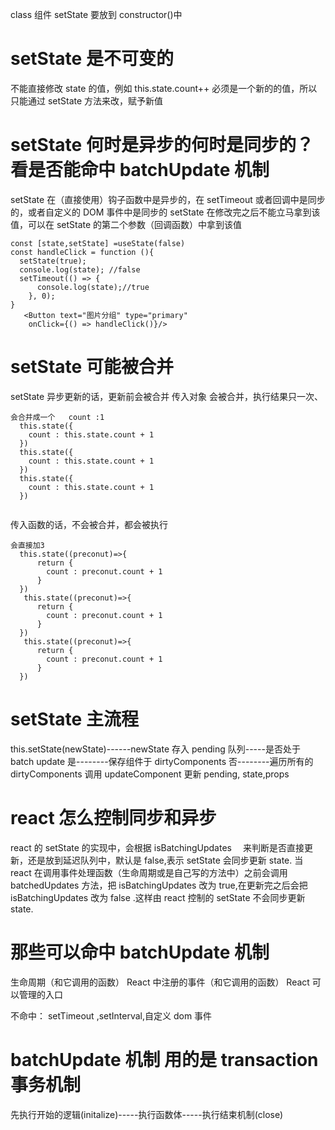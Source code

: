 class 组件 setState 要放到 constructor()中

# setState 是不可变的

不能直接修改 state 的值，例如 this.state.count++
必须是一个新的的值，所以只能通过 setState 方法来改，赋予新值

# setState 何时是异步的何时是同步的？ 看是否能命中 batchUpdate 机制

setState 在（直接使用）钩子函数中是异步的，在 setTimeout 或者回调中是同步的，或者自定义的 DOM 事件中是同步的
setState 在修改完之后不能立马拿到该值，可以在 setState 的第二个参数（回调函数）中拿到该值

```
const [state,setState] =useState(false)
const handleClick = function (){
  setState(true);
  console.log(state); //false
  setTimeout(() => {
      console.log(state);//true
    }, 0);
}
   <Button text="图片分组" type="primary"
    onClick={() => handleClick()}/>
```

# setState 可能被合并

setState 异步更新的话，更新前会被合并
传入对象 会被合并，执行结果只一次、

```
会合并成一个   count :1
  this.state({
    count : this.state.count + 1
  })
  this.state({
    count : this.state.count + 1
  })
  this.state({
    count : this.state.count + 1
  })


```

传入函数的话，不会被合并，都会被执行

```
会直接加3
  this.state((preconut)=>{
      return {
        count : preconut.count + 1
      }
  })
   this.state((preconut)=>{
      return {
        count : preconut.count + 1
      }
  })
   this.state((preconut)=>{
      return {
        count : preconut.count + 1
      }
  })
```

# setState 主流程

this.setState(newState)------newState 存入 pending 队列-----是否处于 batch update
是--------保存组件于 dirtyComponents
否--------遍历所有的 dirtyComponents 调用 updateComponent 更新 pending, state,props

# react 怎么控制同步和异步

react 的 setState 的实现中，会根据 isBatchingUpdates 　来判断是否直接更新，还是放到延迟队列中，默认是 false,表示 setState 会同步更新 state.
当 react 在调用事件处理函数（生命周期或是自己写的方法中）之前会调用 batchedUpdates 方法，把 isBatchingUpdates 改为 true,在更新完之后会把 isBatchingUpdates 改为 false .这样由 react 控制的 setState 不会同步更新 state.

# 那些可以命中 batchUpdate 机制

生命周期（和它调用的函数）
React 中注册的事件（和它调用的函数）
React 可以管理的入口

不命中：
setTimeout ,setInterval,自定义 dom 事件

# batchUpdate 机制 用的是 transaction 事务机制

先执行开始的逻辑(initalize)-----执行函数体-----执行结束机制(close)
